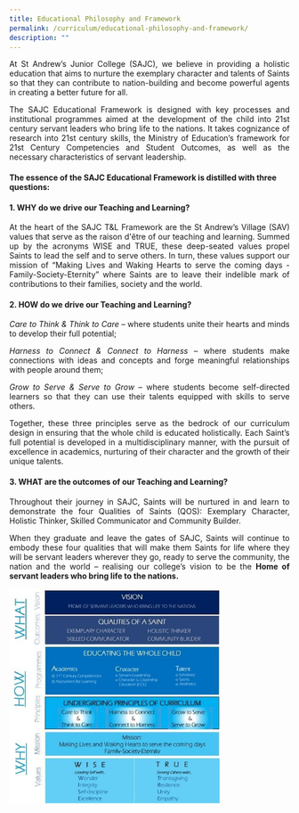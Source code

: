 ```yaml
---
title: Educational Philosophy and Framework
permalink: /curriculum/educational-philosophy-and-framework/
description: ""
---
```

<p align="justify">At St Andrew&rsquo;s Junior College (SAJC), we believe in providing a holistic education that aims to nurture the exemplary character and talents of Saints so that they can contribute to nation-building and become powerful agents in creating a better future for all.</p>
<p align="justify">The SAJC Educational Framework is designed with key processes and institutional programmes aimed at the development of the child into 21st century servant leaders who bring life to the nations. It takes cognizance of research into 21st century skills, the Ministry of Education&rsquo;s framework for 21st Century Competencies and Student Outcomes, as well as the necessary characteristics of servant leadership.</p>
<h4><strong>The essence of the SAJC Educational Framework is distilled with three questions:</strong></h4>
<h4><strong>1. WHY&nbsp;do we drive our Teaching and Learning?</strong></h4>
<p align="justify">At the heart of the SAJC T&amp;L Framework are the St Andrew&rsquo;s Village (SAV) values that serve as the raison d'&ecirc;tre of our teaching and learning. Summed up by the acronyms WISE and TRUE, these deep-seated values propel Saints to lead the self and to serve others. In turn, these values support our mission of &ldquo;Making Lives and Waking Hearts to serve the coming days - Family-Society-Eternity&rdquo; where Saints are to leave their indelible mark of contributions to their families, society and the world.&nbsp;</p>
<h4><strong>2. HOW&nbsp;do we drive our Teaching and Learning?</strong></h4>
<p align="justify"><em>Care to Think &amp; Think to Care</em> &ndash; where students unite their hearts and minds to develop their full potential;</p>
<p align="justify"><em>Harness to Connect &amp; Connect to Harness</em> &ndash; where students make connections with ideas and concepts and forge meaningful relationships with people around them;</p>
<p align="justify"><em>Grow to Serve &amp; Serve to Grow</em> &ndash; where students become self-directed learners so that they can use their talents equipped with skills to serve others.</p>
<p align="justify">Together, these three principles serve as the bedrock of our curriculum design in ensuring that the whole child is educated holistically. Each Saint&rsquo;s full potential is developed in a multidisciplinary manner, with the pursuit of excellence in academics, nurturing of their character and the growth of their unique talents.</p>
<h4><strong>3. WHAT&nbsp;are the outcomes of our Teaching and Learning?</strong></h4>
<p align="justify">Throughout their journey in SAJC, Saints will be nurtured in and learn to demonstrate the four Qualities of Saints (QOS): Exemplary Character, Holistic Thinker, Skilled Communicator and Community Builder.</p>
<p align="justify">When they graduate and leave the gates of SAJC, Saints will continue to embody these four qualities that will make them Saints for life where they will be servant leaders wherever they go, ready to serve the community, the nation and the world &ndash; realising our college&rsquo;s vision to be the <strong>Home of servant leaders who bring life to the nations.</strong></p>
<img style="width:75%;" src="/images/epf.jpg" />